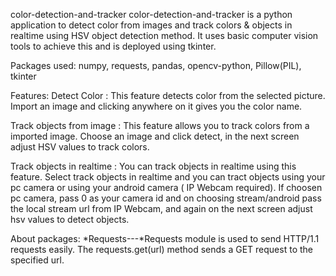 color-detection-and-tracker
color-detection-and-tracker is a python application to detect color from images and track colors & objects in realtime using HSV object detection method. It uses basic computer vision tools to achieve this and is deployed using tkinter.

Packages used:
numpy, requests, pandas, opencv-python, Pillow(PIL), tkinter

Features:
Detect Color : This feature detects color from the selected picture. Import an image and clicking anywhere on it gives you the color name.

Track objects from image : This feature allows you to track colors from a imported image. Choose an image and click detect, in the next screen adjust HSV values to track colors.

Track objects in realtime : You can track objects in realtime using this feature. Select track objects in realtime and you can tract objects using your pc camera or using your android camera ( IP Webcam required). If choosen pc camera, pass 0 as your camera id and on choosing stream/android pass the local stream url from IP Webcam, and again on the next screen adjust hsv values to detect objects.

About packages:
*Requests---*Requests module is used to send HTTP/1.1 requests easily. The requests.get(url) method sends a GET request to the specified url.
